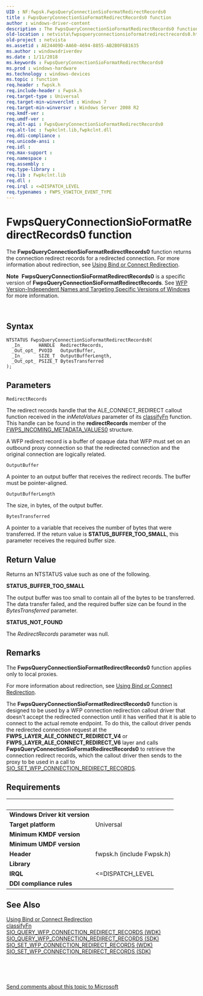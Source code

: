 ```yaml
---
UID : NF:fwpsk.FwpsQueryConnectionSioFormatRedirectRecords0
title : FwpsQueryConnectionSioFormatRedirectRecords0 function
author : windows-driver-content
description : The FwpsQueryConnectionSioFormatRedirectRecords0 function returns the connection redirect records for a redirected connection.
old-location : netvista\fwpsqueryconnectionsioformatredirectrecords0.htm
old-project : netvista
ms.assetid : AE24409D-AA60-4694-8855-AB2B0F6B1635
ms.author : windowsdriverdev
ms.date : 1/11/2018
ms.keywords : FwpsQueryConnectionSioFormatRedirectRecords0
ms.prod : windows-hardware
ms.technology : windows-devices
ms.topic : function
req.header : fwpsk.h
req.include-header : Fwpsk.h
req.target-type : Universal
req.target-min-winverclnt : Windows 7
req.target-min-winversvr : Windows Server 2008 R2
req.kmdf-ver : 
req.umdf-ver : 
req.alt-api : FwpsQueryConnectionSioFormatRedirectRecords0
req.alt-loc : fwpkclnt.lib,fwpkclnt.dll
req.ddi-compliance : 
req.unicode-ansi : 
req.idl : 
req.max-support : 
req.namespace : 
req.assembly : 
req.type-library : 
req.lib : Fwpkclnt.lib
req.dll : 
req.irql : <=DISPATCH_LEVEL
req.typenames : FWPS_VSWITCH_EVENT_TYPE
---
```



# FwpsQueryConnectionSioFormatRedirectRecords0 function
The <b>FwpsQueryConnectionSioFormatRedirectRecords0</b> function returns the connection redirect records for a redirected connection. For more information about redirection, see <a href="https://docs.microsoft.com/en-us/windows-hardware/drivers/network/using-bind-or-connect-redirection">Using Bind or Connect Redirection</a>.<div class="alert"><b>Note</b>  <b>FwpsQueryConnectionSioFormatRedirectRecords0</b> is a specific version of <b>FwpsQueryConnectionSioFormatRedirectRecords</b>. See <a href="https://msdn.microsoft.com/FBDF53E5-F7DE-4DEB-AC18-6D2BB59FE670">WFP Version-Independent Names and Targeting Specific Versions of Windows</a> for more information.</div>
<div> </div>

## Syntax

````
NTSTATUS FwpsQueryConnectionSioFormatRedirectRecords0(
  _In_      HANDLE  RedirectRecords,
  _Out_opt_ PVOID   OutputBuffer,
  _In_      SIZE_T  OutputBufferLength,
  _Out_opt_ PSIZE_T BytesTransferred
);
````

## Parameters

`RedirectRecords`

The redirect records handle that the  ALE_CONNECT_REDIRECT callout function received in the  <i>inMetaValues</i> parameter of its <a href="https://msdn.microsoft.com/library/windows/hardware/ff544887">classifyFn</a> function. This handle can be found in the <b>redirectRecords</b>   member of the <a href="..\fwpsk\ns-fwpsk-fwps_incoming_metadata_values0_.md">FWPS_INCOMING_METADATA_VALUES0</a> structure.

A WFP redirect record is a buffer of opaque data that WFP must set on an outbound proxy connection so that the redirected connection and the original connection are logically related.

`OutputBuffer`

A pointer to an output buffer that receives the redirect records. The buffer must be pointer-aligned.

`OutputBufferLength`

The size, in bytes, of the output buffer.

`BytesTransferred`

A pointer to a variable that receives the number of bytes that were transferred. If the return value is <b>STATUS_BUFFER_TOO_SMALL</b>, this parameter receives the required buffer size.


## Return Value

Returns an NTSTATUS value such as one of the following.
<dl>
<dt><b>STATUS_BUFFER_TOO_SMALL</b></dt>
</dl>The output buffer was too small to contain all of the bytes to be transferred. The data transfer failed, and the required buffer size can be found in the <i>BytesTransferred</i> parameter.
<dl>
<dt><b>STATUS_NOT_FOUND</b></dt>
</dl>The <i>RedirectRecords</i> parameter was null.

## Remarks

The <b>FwpsQueryConnectionSioFormatRedirectRecords0</b> function applies only to local proxies.

For more information about redirection, see <a href="https://docs.microsoft.com/en-us/windows-hardware/drivers/network/using-bind-or-connect-redirection">Using Bind or Connect Redirection</a>.

The <b>FwpsQueryConnectionSioFormatRedirectRecords0</b> function is designed to be used by a WFP connection redirection callout driver that doesn't accept the redirected connection until it has verified that it is able to connect to the actual remote endpoint.  To do this, the callout driver pends the redirected connection request at the <b>FWPS_LAYER_ALE_CONNECT_REDIRECT_V4</b> or <b>FWPS_LAYER_ALE_CONNECT_REDIRECT_V6</b> layer and calls <b>FwpsQueryConnectionSioFormatRedirectRecords0</b> to retrieve the connection redirect records, which the callout driver then sends to the proxy to be used in a call to   <a href="https://msdn.microsoft.com/en-us/library/windows/desktop/hh859714">SIO_SET_WFP_CONNECTION_REDIRECT_RECORDS</a>.

## Requirements
| &nbsp; | &nbsp; |
| ---- |:---- |
| **Windows Driver kit version** |  |
| **Target platform** | Universal |
| **Minimum KMDF version** |  |
| **Minimum UMDF version** |  |
| **Header** | fwpsk.h (include Fwpsk.h) |
| **Library** |  |
| **IRQL** | <=DISPATCH_LEVEL |
| **DDI compliance rules** |  |

## See Also

<dl>
<dt>
<a href="https://docs.microsoft.com/en-us/windows-hardware/drivers/network/using-bind-or-connect-redirection">Using Bind or Connect Redirection</a>
</dt>
<dt>
<a href="..\fwpsk\nc-fwpsk-fwps_callout_classify_fn0.md">classifyFn</a>
</dt>
<dt>
<a href="https://msdn.microsoft.com/en-us/library/windows/desktop/hh859713">SIO_QUERY_WFP_CONNECTION_REDIRECT_RECORDS (WDK)</a>
</dt>
<dt>
<a href="https://msdn.microsoft.com/E0D7CC1A-8F93-45A0-9543-3F2ACAF352F5">SIO_QUERY_WFP_CONNECTION_REDIRECT_RECORDS (SDK)</a>
</dt>
<dt>
<a href="https://msdn.microsoft.com/en-us/library/windows/desktop/hh859714">SIO_SET_WFP_CONNECTION_REDIRECT_RECORDS (WDK)</a>
</dt>
<dt>
<a href="https://msdn.microsoft.com/0AC78ED4-A6EC-4D62-919C-1EF7CDE8EE80">SIO_SET_WFP_CONNECTION_REDIRECT_RECORDS (SDK)</a>
</dt>
</dl>
 

 

<a href="mailto:wsddocfb@microsoft.com?subject=Documentation%20feedback [netvista\netvista]:%20FwpsQueryConnectionSioFormatRedirectRecords0 function%20 RELEASE:%20(1/11/2018)&amp;body=%0A%0APRIVACY STATEMENT%0A%0AWe use your feedback to improve the documentation. We don't use your email address for any other purpose, and we'll remove your email address from our system after the issue that you're reporting is fixed. While we're working to fix this issue, we might send you an email message to ask for more info. Later, we might also send you an email message to let you know that we've addressed your feedback.%0A%0AFor more info about Microsoft's privacy policy, see http://privacy.microsoft.com/en-us/default.aspx." title="Send comments about this topic to Microsoft">Send comments about this topic to Microsoft</a>